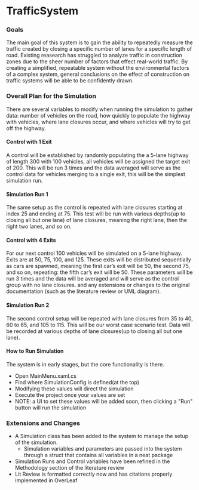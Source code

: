 # TrafficSystem
### Goals
The main goal of this system is to gain the ability to repeatedly measure the traffic created by closing a specific number of lanes for a specific length of road. Existing reasearch has struggled to analyze traffic in construction zones due to the sheer number of factors that effect real-world traffic. By creating a simplified, repeatable system without the environmental factors of a complex system, general conclusions on the effect of construction on traffic systems will be able to be confidently drawn.

### Overall Plan for the Simulation
There are several variables to modify when running the simulation to gather data: number of vehicles on the road, how quickly to populate the highway with vehicles, where lane closures occur, and where vehicles will try to get off the highway.

#### Control with 1 Exit
A control will be established by randomly populating the a 5-lane highway of length 300 with 100 vehicles, all vehicles will be assigned the target exit of 200. This will be run 3 times and the data averaged will serve as the control data for vehicles merging to a single exit, this will be the simplest simulation run.
#### Simulation Run 1
The same setup as the control is repeated with lane closures starting at index 25 and ending at 75. This test will be run with various depths(up to closing all but one lane) of lane closures, meaning the right lane, then the right two lanes, and so on.

#### Control with 4 Exits
For our next control 100 vehicles will be simulated on a 5-lane highway. Exits are at 50, 75, 100, and 125. These exits will be distributed sequentially as cars are spawned, meaning the first car’s exit will be 50, the second 75, and so on, repeating: the fifth car’s exit will be 50. These parameters will be run 3 times and the data will be averaged and will serve as the control group with no lane closures.
and any extensions or changes to the original documentation (such as the literature review or UML diagram).
#### Simulation Run 2
The second control setup will be repeated with lane closures from 35 to 40, 60 to 65, and 105 to 115. This will be our worst case scenario test. Data will be recorded at various depths of lane closures(up to closing all but one lane).

#### How to Run Simulation
The system is in early stages, but the core functionality is there.
- Open MainMenu.xaml.cs
- Find where SimulationConfig is defined(at the top)
- Modifying these values will direct the simulation
- Execute the project once your values are set
- NOTE: a UI to set these values will be added soon, then clicking a "Run" button will run the simulation
### Extensions and Changes
- A Simulation class has been added to the system to manage the setup of the simulation.
  - Simulation variables and parameters are passed into the system through a struct that contains all variables in a neat package
- Simulation Runs and Control variables have been refined in the Methodology section of the literature review
- Lit Review is formatted correctly now and has citations properly implemented in OverLeaf
